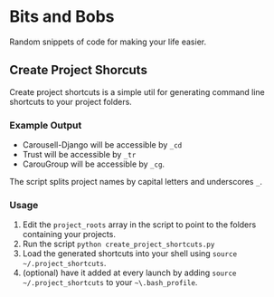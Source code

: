 # Bits and Bobs

Random snippets of code for making your life easier.

## Create Project Shorcuts

Create project shortcuts is a simple util for generating command line shortcuts to your project folders.

### Example Output

* Carousell-Django will be accessible by `_cd`
* Trust will be accessible by `_tr`
* CarouGroup will be accessible by `_cg`.

The script splits project names by capital letters and underscores `_`.

### Usage

1. Edit the `project_roots` array in the script to point to the folders containing your projects.
2. Run the script `python create_project_shortcuts.py`
3. Load the generated shortcuts into your shell using `source ~/.project_shortcuts`.
4. (optional) have it added at every launch by adding `source ~/.project_shortcuts` to your `~\.bash_profile`.
